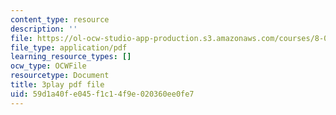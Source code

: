 ```yaml
---
content_type: resource
description: ''
file: https://ol-ocw-studio-app-production.s3.amazonaws.com/courses/8-01sc-classical-mechanics-fall-2016/59d1a40fe045f1c14f9e020360ee0fe7_flwYlUfw4WU.pdf
file_type: application/pdf
learning_resource_types: []
ocw_type: OCWFile
resourcetype: Document
title: 3play pdf file
uid: 59d1a40f-e045-f1c1-4f9e-020360ee0fe7
---
```

